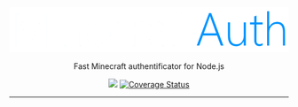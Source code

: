 <div align="center">
    <img src="./assets/logo.png">
    <br>
    <p>Fast Minecraft authentificator for Node.js</p>
    <a href="https://github.com/Venodez/MinecraftAuth/actions"><img src ="https://github.com/Venodez/MinecraftAuth/actions/workflows/CI.yml/badge.svg?branch=main"></a>
    <a href='https://coveralls.io/github/Venodez/MinecraftAuth?branch=main'><img src='https://coveralls.io/repos/github/Venodez/MinecraftAuth/badge.svg?branch=main' alt='Coverage Status' /></a>
</div>

---